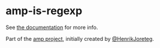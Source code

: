 # amp-is-regexp

See [the documentation](http://amp-project.com#amp-is-regexp) for more info.

Part of the [amp project](http://amp-project.com#amp-is-regexp), initially created by [@HenrikJoreteg](http://twitter.com/henrikjoreteg).